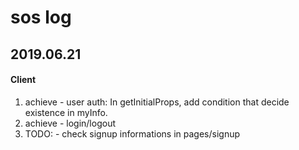 # sos log

## 2019.06.21

#### Client

1. achieve - user auth: In getInitialProps, add condition that decide existence in myInfo.
2. achieve - login/logout
3. TODO: - check signup informations in pages/signup
